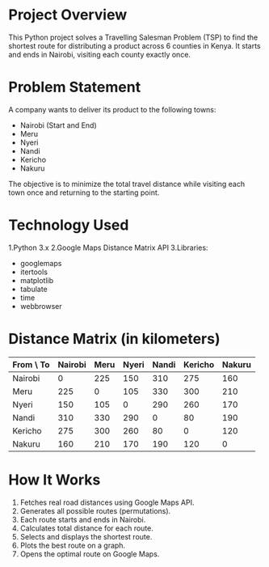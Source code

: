 # Project Overview
This Python project solves a Travelling Salesman Problem (TSP) to find the shortest route for distributing a product across 6 counties in Kenya. It starts and ends in Nairobi, visiting each county exactly once.


# Problem Statement
A company wants to deliver its product to the following towns:
- Nairobi (Start and End)
- Meru
- Nyeri
- Nandi
- Kericho
- Nakuru
  
The objective is to minimize the total travel distance while visiting each town once and returning to the starting point.

#  Technology Used
  1.Python 3.x
  2.Google Maps Distance Matrix API
  3.Libraries:
  - googlemaps
  - itertools
  - matplotlib
  - tabulate
  - time
  - webbrowser


# Distance Matrix (in kilometers)

| From \ To | Nairobi | Meru | Nyeri | Nandi | Kericho | Nakuru |
|-----------|---------|------|-------|--------|---------|--------|
| Nairobi   | 0       | 225 | 150   | 310    | 275     | 160    |
| Meru      | 225     | 0    | 105   | 330    | 300     | 210    |
| Nyeri     | 150     | 105 | 0     | 290    | 260     | 170    |
| Nandi     | 310     | 330 | 290   | 0      | 80      | 190    |
| Kericho   | 275     | 300 | 260   | 80     | 0       | 120    |
| Nakuru    | 160     | 210 | 170   | 190    | 120     | 0      |

# How It Works
1. Fetches real road distances using Google Maps API.
2. Generates all possible routes (permutations).
3. Each route starts and ends in Nairobi.
4. Calculates total distance for each route.
5. Selects and displays the shortest route.
6. Plots the best route on a graph.
7. Opens the optimal route on Google Maps.




